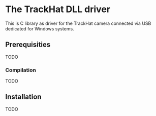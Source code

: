 # The TrackHat DLL driver

This is C library as driver for the TrackHat camera connected via USB dedicated for Windows
systems.

## Prerequisities

TODO

### Compilation

TODO

## Installation

TODO
